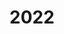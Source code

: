 ---
title: '2022'
excerpt: ''
deprecated: false
hidden: false
metadata:
  title: ''
  description: ''
  robots: index
next:
  description: ''
---